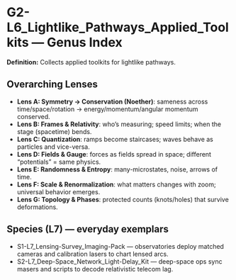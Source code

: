 # G2-L6_Lightlike_Pathways_Applied_Toolkits — Genus Index
**Definition:** Collects applied toolkits for lightlike pathways.

## Overarching Lenses

- **Lens A: Symmetry -> Conservation (Noether)**: sameness across time/space/rotation → energy/momentum/angular momentum conserved.
- **Lens B: Frames & Relativity**: who’s measuring; speed limits; when the stage (spacetime) bends.
- **Lens C: Quantization**: ramps become staircases; waves behave as particles and vice-versa.
- **Lens D: Fields & Gauge**: forces as fields spread in space; different “potentials” = same physics.
- **Lens E: Randomness & Entropy**: many-microstates, noise, arrows of time.
- **Lens F: Scale & Renormalization**: what matters changes with zoom; universal behavior emerges.
- **Lens G: Topology & Phases**: protected counts (knots/holes) that survive deformations.

## Species (L7) — everyday exemplars
- S1-L7_Lensing-Survey_Imaging-Pack — observatories deploy matched cameras and calibration lasers to chart lensed arcs.
- S2-L7_Deep-Space_Network_Light-Delay_Kit — deep-space ops sync masers and scripts to decode relativistic telecom lag.
